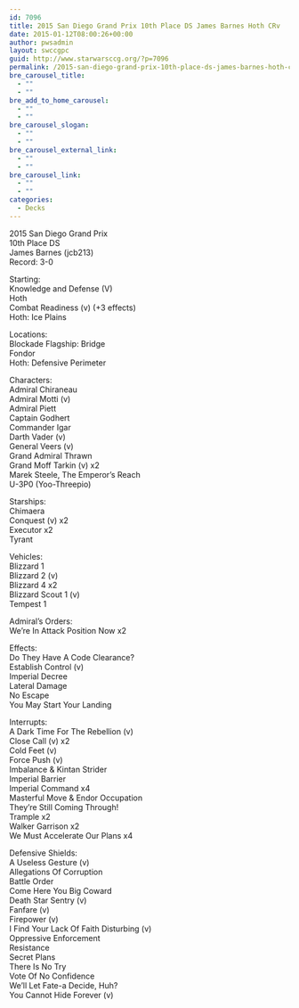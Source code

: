 ```yaml
---
id: 7096
title: 2015 San Diego Grand Prix 10th Place DS James Barnes Hoth CRv
date: 2015-01-12T08:00:26+00:00
author: pwsadmin
layout: swccgpc
guid: http://www.starwarsccg.org/?p=7096
permalink: /2015-san-diego-grand-prix-10th-place-ds-james-barnes-hoth-crv/
bre_carousel_title:
  - ""
  - ""
bre_add_to_home_carousel:
  - ""
  - ""
bre_carousel_slogan:
  - ""
  - ""
bre_carousel_external_link:
  - ""
  - ""
bre_carousel_link:
  - ""
  - ""
categories:
  - Decks
---
```

2015 San Diego Grand Prix  
10th Place DS  
James Barnes (jcb213)  
Record: 3-0

Starting:  
Knowledge and Defense (V)  
Hoth  
Combat Readiness (v) (+3 effects)  
Hoth: Ice Plains

Locations:  
Blockade Flagship: Bridge  
Fondor  
Hoth: Defensive Perimeter

Characters:  
Admiral Chiraneau  
Admiral Motti (v)  
Admiral Piett  
Captain Godhert  
Commander Igar  
Darth Vader (v)  
General Veers (v)  
Grand Admiral Thrawn  
Grand Moff Tarkin (v) x2  
Marek Steele, The Emperor&#8217;s Reach  
U-3P0 (Yoo-Threepio)

Starships:  
Chimaera  
Conquest (v) x2  
Executor x2  
Tyrant

Vehicles:  
Blizzard 1  
Blizzard 2 (v)  
Blizzard 4 x2  
Blizzard Scout 1 (v)  
Tempest 1

Admiral&#8217;s Orders:  
We&#8217;re In Attack Position Now x2

Effects:  
Do They Have A Code Clearance?  
Establish Control (v)  
Imperial Decree  
Lateral Damage  
No Escape  
You May Start Your Landing

Interrupts:  
A Dark Time For The Rebellion (v)  
Close Call (v) x2  
Cold Feet (v)  
Force Push (v)  
Imbalance & Kintan Strider  
Imperial Barrier  
Imperial Command x4  
Masterful Move & Endor Occupation  
They&#8217;re Still Coming Through!  
Trample x2  
Walker Garrison x2  
We Must Accelerate Our Plans x4

Defensive Shields:  
A Useless Gesture (v)  
Allegations Of Corruption  
Battle Order  
Come Here You Big Coward  
Death Star Sentry (v)  
Fanfare (v)  
Firepower (v)  
I Find Your Lack Of Faith Disturbing (v)  
Oppressive Enforcement  
Resistance  
Secret Plans  
There Is No Try  
Vote Of No Confidence  
We&#8217;ll Let Fate-a Decide, Huh?  
You Cannot Hide Forever (v)